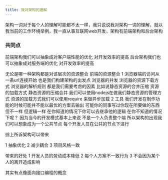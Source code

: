 ```yaml
---
title: 我对架构的理解
---
```

架构一词对于每个人的理解可能都不太一样，我只说说我对架构一词的理解，就以我当前的工作环境举例，我一直从事互联网web开发，架构有前端架构和后台架构

### 共同点

前端架构我们可以抽象成对客户端性能的优化 对开发效率的提高
后台架构我们也可以抽象成对服务端的优化 对开发效率的提高

无论是哪一种架构都是对该层次的资源整合
前端的资源整合
1 浏览器端的访问从一条url连接开始 也是我们构建架构的出发点 
浏览器的并发 浏览器的资源下载方式 浏览器的解析规则 都是我们需要考虑的因素
比如说静态资源的合并压缩 资源的加载方式
静态资源的压缩合并 我们可以使用nodejs在做我们静态资源的管理方式
资源的加载方式我们可以使用require 来做异步加载
2 工具
我们开发在制作功能的时候可能并不能以最优的方案去输出 可能你的同事写过你现在所要做的东西 但不一样 但逻辑一样 在你知道的情况下你可以去继承他的逻辑 在你不知道的情况下呢？ 因为当今的开发模式基本上来说 不是一个人负责整个端 
所以架构的出现我们可以想象成为一个公共节点 每个开发人员在公共的节点下进行 

综上所诉架构可以带来

1 抽象优化
2 减少耦合
3 项目风格一致

带来的好处
1 开发人员的劳动成本降低
2 每个人方案不一致行为
3 不会因为某个人的离开造成影响

其实有点像面向接口编程的概念


